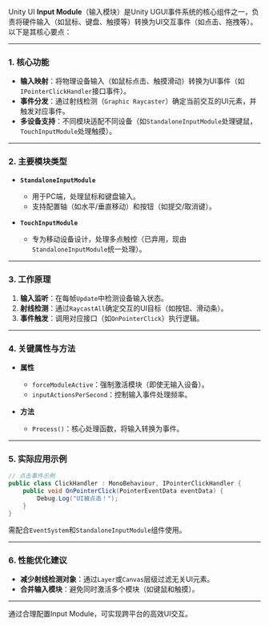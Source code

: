 Unity UI **Input Module**（输入模块）是Unity UGUI事件系统的核心组件之一，负责将硬件输入（如鼠标、键盘、触摸等）转换为UI交互事件（如点击、拖拽等）。以下是其核心要点：

---

### **1. 核心功能**
- **输入映射**：将物理设备输入（如鼠标点击、触摸滑动）转换为UI事件（如`IPointerClickHandler`接口事件）。
- **事件分发**：通过射线检测（`Graphic Raycaster`）确定当前交互的UI元素，并触发对应事件。
- **多设备支持**：不同模块适配不同设备（如`StandaloneInputModule`处理键鼠，`TouchInputModule`处理触摸）。

---

### **2. 主要模块类型**
- **`StandaloneInputModule`**  
  - 用于PC端，处理鼠标和键盘输入。  
  - 支持配置轴（如水平/垂直移动）和按钮（如提交/取消键）。

- **`TouchInputModule`**  
  - 专为移动设备设计，处理多点触控（已弃用，现由`StandaloneInputModule`统一处理）。

---

### **3. 工作原理**
1. **输入监听**：在每帧`Update`中检测设备输入状态。  
2. **射线检测**：通过`RaycastAll`确定交互的UI目标（如按钮、滑动条）。  
3. **事件触发**：调用对应接口（如`OnPointerClick`）执行逻辑。

---

### **4. 关键属性与方法**
- **属性**  
  - `forceModuleActive`：强制激活模块（即使无输入设备）。  
  - `inputActionsPerSecond`：控制输入事件处理频率。

- **方法**  
  - `Process()`：核心处理函数，将输入转换为事件。

---

### **5. 实际应用示例**
```csharp
// 点击事件示例
public class ClickHandler : MonoBehaviour, IPointerClickHandler {
    public void OnPointerClick(PointerEventData eventData) {
        Debug.Log("UI被点击！");
    }
}
```
需配合`EventSystem`和`StandaloneInputModule`组件使用。

---

### **6. 性能优化建议**
- **减少射线检测对象**：通过`Layer`或`Canvas`层级过滤无关UI元素。  
- **合并输入模块**：避免同时激活多个模块（如键鼠和触摸）。

---

通过合理配置Input Module，可实现跨平台的高效UI交互。